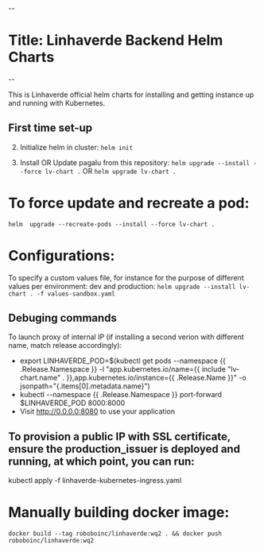 --
# Title: Linhaverde Backend Helm Charts 
--

This is Linhaverde official helm charts for installing and getting instance up and running with Kubernetes.

## First time set-up
2. Initialize helm in cluster:
```helm init```

3. Install OR Update pagalu from this repository:
``` helm upgrade --install --force lv-chart . ```
OR
``helm upgrade lv-chart .``

# To force update and recreate a pod:
 ``helm  upgrade --recreate-pods --install --force lv-chart .``

# Configurations:
To specify a custom values file, for instance for the purpose of different values per environment: dev and production:
    `helm upgrade --install lv-chart . -f values-sandbox.yaml`

## Debuging commands
   To launch proxy of internal IP (if installing a second verion with different name, match release accordingly):
   - export LINHAVERDE_POD=$(kubectl get pods --namespace {{ .Release.Namespace }} -l "app.kubernetes.io/name={{ include "lv-chart.name" . }},app.kubernetes.io/instance={{ .Release.Name }}" -o jsonpath="{.items[0].metadata.name}")
   - kubectl --namespace {{ .Release.Namespace }} port-forward $LINHAVERDE_POD 8000:8000
   - Visit http://0.0.0.0:8080 to use your application

## To provision a public IP with SSL certificate, ensure the production_issuer is deployed and running, at which point, you can run:
kubectl apply -f linhaverde-kubernetes-ingress.yaml

# Manually building docker image:
 ` docker build --tag roboboinc/linhaverde:wq2 . && docker push roboboinc/linhaverde:wq2 `
